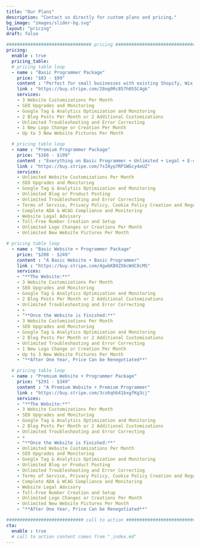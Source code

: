 ```yaml
---
title: "Our Plans"
description: "Contact us directly for custom plans and pricing."
bg_image: "images/slider-bg.svg"
layout: "pricing"
draft: false

################################ pricing ################################
pricing:
  enable : true
  pricing_table:
  # pricing table loop
  - name : "Basic Programmer Package"
    price: "$83 - $99"
    content : "Perfect for small businesses with existing Shopify, Wix, and Wordpress type websites with no e-commerce."
    link : "https://buy.stripe.com/28og0Rc857h055C4gk"
    services:
    - 3 Website Customizations Per Month
    - SEO Upgrades and Monitoring
    - Google Tag & Analytics Optimization and Monitoring
    - 2 Blog Posts Per Month or 2 Additional Customizations
    - Unlimited Troubleshooting and Error Correcting
    - 1 New Logo Change or Creation Per Month
    - Up to 3 New Website Pictures Per Month

  # pricing table loop
  - name : "Premium Programmer Package"
    price: "$166 - $199"
    content : "Everything on Basic Programmer + Unlimited + Legal + E-commerce."
    link : "https://buy.stripe.com/7sI8yp7RP1WGcy4eUZ"
    services:
    - Unlimited Website Customizations Per Month
    - SEO Upgrades and Monitoring
    - Google Tag & Analytics Optimization and Monitoring
    - Unlimited Blog or Product Posting
    - Unlimited Troubleshooting and Error Correcting
    - Terms of Service, Privacy Policy, Cookie Policy Creation and Regulation
    - Complete ADA & WCAG Compliance and Monitoring
    - Website Legal Advisory
    - Toll-Free Number Creation and Setup
    - Unlimited Logo Changes or Creations Per Month
    - Unlimited New Website Pictures Per Month

# pricing table loop
  - name : "Basic Website + Programmer Package"
    price: "$208 - $249"
    content : "A Basic Website + Basic Programmer"
    link : "https://buy.stripe.com/4gwbKB9ZX6cWdC8cMS"
    services:
    - "**The Website:**"
    - 3 Website Customizations Per Month
    - SEO Upgrades and Monitoring
    - Google Tag & Analytics Optimization and Monitoring
    - 2 Blog Posts Per Month or 2 Additional Customizations
    - Unlimited Troubleshooting and Error Correcting
    - +
    - "**Once the Website is Finished:**"
    - 3 Website Customizations Per Month
    - SEO Upgrades and Monitoring
    - Google Tag & Analytics Optimization and Monitoring
    - 2 Blog Posts Per Month or 2 Additional Customizations
    - Unlimited Troubleshooting and Error Correcting
    - 1 New Logo Change or Creation Per Month
    - Up to 3 New Website Pictures Per Month
    - "**After One Year, Price Can be Renegotiated**"

  # pricing table loop
  - name : "Premium Website + Programmer Package"
    price: "$291 - $349"
    content : "A Premium Website + Premium Programmer"
    link : "https://buy.stripe.com/3cs6qhb41bxgfKg3cj"
    services:
    - "**The Website:**"
    - 3 Website Customizations Per Month
    - SEO Upgrades and Monitoring
    - Google Tag & Analytics Optimization and Monitoring
    - 2 Blog Posts Per Month or 2 Additional Customizations
    - Unlimited Troubleshooting and Error Correcting
    - +
    - "**Once the Website is Finished:**"
    - Unlimited Website Customizations Per Month
    - SEO Upgrades and Monitoring
    - Google Tag & Analytics Optimization and Monitoring
    - Unlimited Blog or Product Posting
    - Unlimited Troubleshooting and Error Correcting
    - Terms of Service, Privacy Policy, Cookie Policy Creation and Regulation
    - Complete ADA & WCAG Compliance and Monitoring
    - Website Legal Advisory
    - Toll-Free Number Creation and Setup
    - Unlimited Logo Changes or Creations Per Month
    - Unlimited New Website Pictures Per Month
    - "**After One Year, Price Can be Renegotiated**"

############################# call to action #################################
cta:
  enable : true
  # call to action content comes from "_index.md"
---
```


<script async src="https://js.stripe.com/v3/pricing-table.js"></script>
<stripe-pricing-table pricing-table-id="prctbl_1O7oreH3lifquiGEXpm7OOEk"
publishable-key="pk_live_51O0n53H3lifquiGE8rXzIbU9a1DTm0Up2Wcv4TLeQfGCUjLqi9UzR3B8YNQNJWzW88Up63XHX7VXlrJF6xtVie8Q005tB9yDlP">
</stripe-pricing-table>